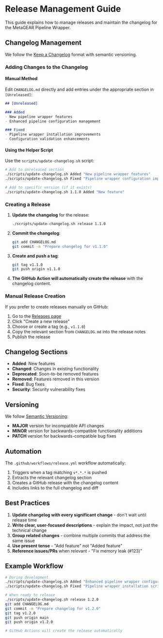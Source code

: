 # Release Management Guide

This guide explains how to manage releases and maintain the changelog for the MetaGEAR Pipeline Wrapper.

## Changelog Management

We follow the [Keep a Changelog](https://keepachangelog.com/en/1.0.0/) format with semantic versioning.

### Adding Changes to the Changelog

#### Manual Method
Edit `CHANGELOG.md` directly and add entries under the appropriate section in `[Unreleased]`:

```markdown
## [Unreleased]

### Added
- New pipeline wrapper features
- Enhanced pipeline configuration management

### Fixed
- Pipeline wrapper installation improvements
- Configuration validation enhancements
```

#### Using the Helper Script

Use the `scripts/update-changelog.sh` script:

```bash
# Add to unreleased section
./scripts/update-changelog.sh Added "New pipeline wrapper features"
./scripts/update-changelog.sh Fixed "Pipeline wrapper configuration improvements"

# Add to specific version (if it exists)
./scripts/update-changelog.sh 1.1.0 Added "New feature"
```

### Creating a Release

1. **Update the changelog** for the release:
   ```bash
   ./scripts/update-changelog.sh release 1.1.0
   ```

2. **Commit the changelog**:
   ```bash
   git add CHANGELOG.md
   git commit -m "Prepare changelog for v1.1.0"
   ```

3. **Create and push a tag**:
   ```bash
   git tag v1.1.0
   git push origin v1.1.0
   ```

4. **The GitHub Action will automatically create the release** with the changelog content.

### Manual Release Creation

If you prefer to create releases manually on GitHub:

1. Go to the [Releases page](https://github.com/schirmer-lab/metagear/releases)
2. Click "Create a new release"
3. Choose or create a tag (e.g., `v1.1.0`)
4. Copy the relevant section from `CHANGELOG.md` into the release notes
5. Publish the release

## Changelog Sections

- **Added**: New features
- **Changed**: Changes in existing functionality
- **Deprecated**: Soon-to-be removed features
- **Removed**: Features removed in this version
- **Fixed**: Bug fixes
- **Security**: Security vulnerability fixes

## Versioning

We follow [Semantic Versioning](https://semver.org/):

- **MAJOR** version for incompatible API changes
- **MINOR** version for backwards-compatible functionality additions
- **PATCH** version for backwards-compatible bug fixes

## Automation

The `.github/workflows/release.yml` workflow automatically:

1. Triggers when a tag matching `v*.*.*` is pushed
2. Extracts the relevant changelog section
3. Creates a GitHub release with the changelog content
4. Includes links to the full changelog and diff

## Best Practices

1. **Update changelog with every significant change** - don't wait until release time
2. **Write clear, user-focused descriptions** - explain the impact, not just the technical change
3. **Group related changes** - combine multiple commits that address the same issue
4. **Use present tense** - "Add feature" not "Added feature"
5. **Reference issues/PRs** when relevant - "Fix memory leak (#123)"

## Example Workflow

```bash
# During development
./scripts/update-changelog.sh Added "Enhanced pipeline wrapper configuration options"
./scripts/update-changelog.sh Fixed "Pipeline wrapper installation script compatibility issues"

# When ready to release
./scripts/update-changelog.sh release 1.2.0
git add CHANGELOG.md
git commit -m "Prepare changelog for v1.2.0"
git tag v1.2.0
git push origin main
git push origin v1.2.0

# GitHub Actions will create the release automatically
```
